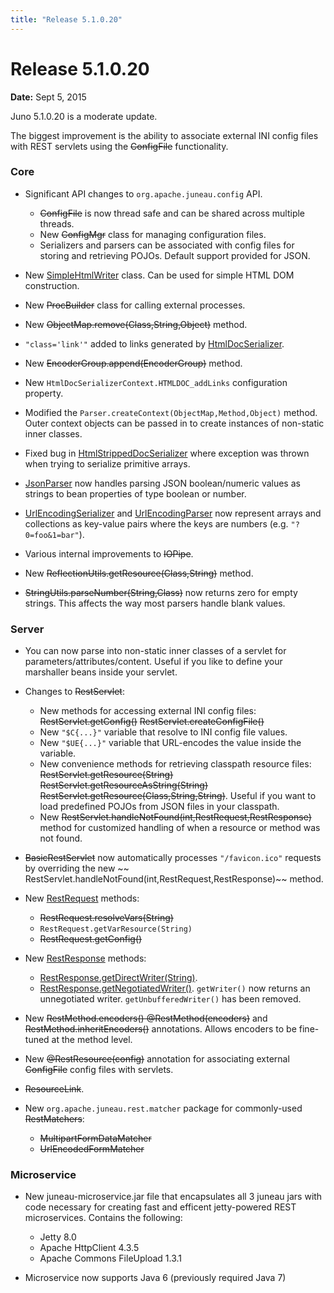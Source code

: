 ```yaml
---
title: "Release 5.1.0.20"
---
```


# Release 5.1.0.20

**Date:** Sept 5, 2015

Juno 5.1.0.20 is a moderate update.

The biggest improvement is the ability to associate external INI config files with REST servlets using the
 ~~ConfigFile~~ functionality.

### Core

- Significant API changes to `org.apache.juneau.config` API.
  -  ~~ConfigFile~~ is now thread safe and can be shared across multiple threads.
  - New ~~ConfigMgr~~ class for managing configuration files.
  - Serializers and parsers can be associated with config files for storing and retrieving POJOs. Default support provided for JSON.

- New [SimpleHtmlWriter]({{API_DOCS}}/org/apache/juneau/html/SimpleHtmlWriter.html) class.
  Can be used for simple HTML DOM construction.

- New ~~ProcBuilder~~ class for calling external processes.

- New ~~ObjectMap.remove(Class,String,Object)~~ method.

- `"class='link'"` added to links generated by [HtmlDocSerializer]({{API_DOCS}}/org/apache/juneau/html/HtmlDocSerializer.html).

- New ~~EncoderGroup.append(EncoderGroup)~~ method.

- New `HtmlDocSerializerContext.HTMLDOC_addLinks` configuration property.

- Modified the `Parser.createContext(ObjectMap,Method,Object)` method.
  Outer context objects can be passed in to create instances of non-static inner classes.

- Fixed bug in [HtmlStrippedDocSerializer]({{API_DOCS}}/org/apache/juneau/html/HtmlStrippedDocSerializer.html) where exception was thrown when trying to serialize primitive arrays.

- [JsonParser]({{API_DOCS}}/org/apache/juneau/json/JsonParser.html) now handles parsing JSON boolean/numeric values as strings to bean properties of type boolean or number.

- [UrlEncodingSerializer]({{API_DOCS}}/org/apache/juneau/urlencoding/UrlEncodingSerializer.html) and [UrlEncodingParser]({{API_DOCS}}/org/apache/juneau/urlencoding/UrlEncodingParser.html) now represent arrays and collections as key-value pairs where the keys are numbers (e.g. `"?0=foo&1=bar"`).

- Various internal improvements to  ~~IOPipe~~.

- New ~~ReflectionUtils.getResource(Class,String)~~ method.

- ~~StringUtils.parseNumber(String,Class)~~ now returns zero for empty strings.
  This affects the way most parsers handle blank values.

### Server

- You can now parse into non-static inner classes of a servlet for parameters/attributes/content.
  Useful if you like to define your marshaller beans inside your servlet.

- Changes to  ~~RestServlet~~:
  - New methods for accessing external INI config files:
    ~~RestServlet.getConfig()~~
    ~~RestServlet.createConfigFile()~~
  - New `"$C{...}"` variable that resolve to INI config file values.
  - New `"$UE{...}"` variable that URL-encodes the value inside the variable.
  - New convenience methods for retrieving classpath resource files:
    ~~RestServlet.getResource(String)~~
    ~~RestServlet.getResourceAsString(String)~~
    ~~RestServlet.getResource(Class,String,String)~~.
    Useful if you want to load predefined POJOs from JSON files in your classpath.
  - New ~~RestServlet.handleNotFound(int,RestRequest,RestResponse)~~ method for customized handling of when a resource or method was not found.

-  ~~BasicRestServlet~~ now automatically processes `"/favicon.ico"` requests by overriding the new ~~ RestServlet.handleNotFound(int,RestRequest,RestResponse)~~ method.

- New [RestRequest]({{API_DOCS}}/oajr/RestRequest.html) methods:
  - ~~RestRequest.resolveVars(String)~~
  - `RestRequest.getVarResource(String)`
  - ~~RestRequest.getConfig()~~

- New [RestResponse]({{API_DOCS}}/oajr/RestResponse.html) methods:
  - [RestResponse.getDirectWriter(String)]({{API_DOCS}}/oajr/RestResponse.html#getDirectWriter(String)).
  - [RestResponse.getNegotiatedWriter()]({{API_DOCS}}/oajr/RestResponse.html#getNegotiatedWriter()).
    `getWriter()` now returns an unnegotiated writer.
    `getUnbufferedWriter()` has been removed.

- New ~~RestMethod.encoders() @RestMethod(encoders)~~ and ~~RestMethod.inheritEncoders()~~ annotations.
  Allows encoders to be fine-tuned at the method level.

- New ~~@RestResource(config)~~ annotation for associating external  ~~ConfigFile~~ config files with servlets.

-  ~~ResourceLink~~.

- New `org.apache.juneau.rest.matcher` package for commonly-used  ~~RestMatchers~~:
  -  ~~MultipartFormDataMatcher~~
  -  ~~UrlEncodedFormMatcher~~

### Microservice

- New juneau-microservice.jar file that encapsulates all 3 juneau jars with code necessary for creating fast and efficent jetty-powered REST microservices.
  Contains the following:
  - Jetty 8.0
  - Apache HttpClient 4.3.5
  - Apache Commons FileUpload 1.3.1

- Microservice now supports Java 6 (previously required Java 7)